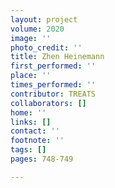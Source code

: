 ```yaml
---
layout: project
volume: 2020
image: ''
photo_credit: ''
title: Zhen Heinemann
first_performed: ''
place: ''
times_performed: ''
contributor: TREATS
collaborators: []
home: ''
links: []
contact: ''
footnote: ''
tags: []
pages: 748-749

---
```




